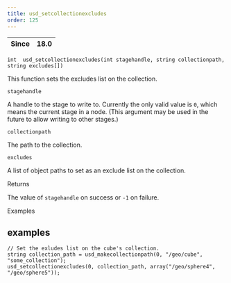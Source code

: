```yaml
---
title: usd_setcollectionexcludes
order: 125
---
```

| Since | 18.0 |
| --- | --- |

`int  usd_setcollectionexcludes(int stagehandle, string collectionpath, string excludes[])`

This function sets the excludes list on the collection.

`stagehandle`

A handle to the stage to write to. Currently the only valid value is `0`, which means the current stage in a node. (This argument may be used in the future to allow writing to other stages.)

`collectionpath`

The path to the collection.

`excludes`

A list of object paths to set as an exclude list on the collection.

Returns

The value of `stagehandle` on success or `-1` on failure.

Examples

## examples

```vex
// Set the exludes list on the cube's collection.
string collection_path = usd_makecollectionpath(0, "/geo/cube", "some_collection");
usd_setcollectionexcludes(0, collection_path, array("/geo/sphere4", "/geo/sphere5"));

```
